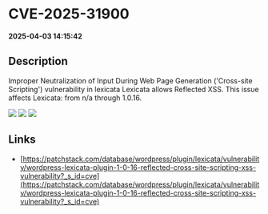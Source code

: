 # CVE-2025-31900

**2025-04-03 14:15:42**

## Description
Improper Neutralization of Input During Web Page Generation ('Cross-site Scripting') vulnerability in lexicata Lexicata allows Reflected XSS. This issue affects Lexicata: from n/a through 1.0.16.

![](https://img.shields.io/static/v1?label=Score&message=7.1&color=red)
![](https://img.shields.io/static/v1?label=Severity&message=HIGH&color=red)
![](https://img.shields.io/static/v1?label=CWE&message=XSS&color=green)

## Links
- [https://patchstack.com/database/wordpress/plugin/lexicata/vulnerability/wordpress-lexicata-plugin-1-0-16-reflected-cross-site-scripting-xss-vulnerability?_s_id=cve](https://patchstack.com/database/wordpress/plugin/lexicata/vulnerability/wordpress-lexicata-plugin-1-0-16-reflected-cross-site-scripting-xss-vulnerability?_s_id=cve)
